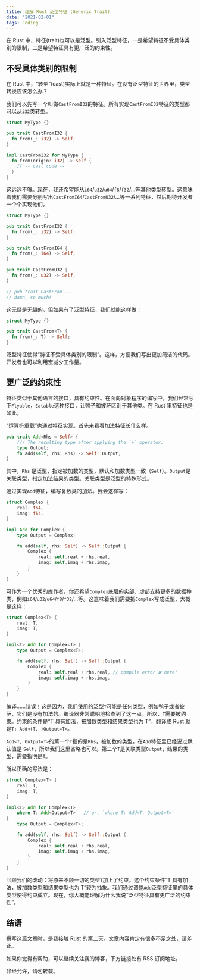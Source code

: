 ```yaml
---
title: 理解 Rust 泛型特征 (Generic Trait)
date: "2021-02-01"
tags: Coding
---
```


在 Rust 中，特征(trait)也可以是泛型。引入泛型特征，一是希望特征不受具体类别的限制，二是希望特征具有更广泛的约束性。

<!-- more -->

## 不受具体类别的限制

在 Rust 中，“转型”(cast)实际上就是一种特征。在没有泛型特征的世界里，类型转换应该怎么办？

我们可以先写一个叫做`CastFromI32`的特征。所有实现`CastFromI32`特征的类型都可以从`i32`类转型。

```rust
struct MyType {}

pub trait CastFromI32 {
  fn from(_: i32) -> Self;
}

impl CastFromI32 for MyType {
  fn from(origin: i32) -> Self {
    // -- cast code --
  }
}
```

这远远不够。现在，我还希望能从`i64`/`u32`/`u64`/`f8`/`f32`/...等其他类型转型。这意味着我们需要分别写出`CastFromI64`/`CastFromU32`/...等一系列特征，然后期待开发者一个个实现他们。

```rust
struct MyType {}

pub trait CastFromI32 {
  fn from(_: i32) -> Self;
}

pub trait CastFromI64 {
  fn from(_: i64) -> Self;
}

pub trait CastFromU32 {
  fn from(_: u32) -> Self;
}

// pub trait CastFrom ...
// damn, so much!
```

这无疑是无趣的。但如果有了泛型特征，我们就能这样做：

```rust
struct MyType {}

pub trait CastFrom<T> {
  fn from(_: T) -> Self;
}
```

泛型特征使得“特征不受具体类别的限制”。这样，方便我们写出更加简洁的代码。开发者也可以利用宏减少工作量。

## 更广泛的约束性

特征类似于其他语言的接口，具有约束性。在面向对象程序的编写中，我们经常写下`Flyable`，`Eatable`这种接口，让鸭子和披萨区别于其他类。在 Rust 里特征也是如此。

“运算符重载”也通过特征实现。首先来看看加法特征长什么样。

```rust
pub trait Add<Rhs = Self> {
    /// The resulting type after applying the `+` operator.
    type Output;
    fn add(self, rhs: Rhs) -> Self::Output;
}
```

其中，`Rhs` 是泛型，指定被加数的类型，默认和加数类型一致（`Self`）。`Output`是关联类型，指定加法结果的类型。关联类型是泛型的特殊形式。

通过实现`Add`特征，编写复数类的加法。我会这样写：

```rust
struct Complex {
    real: f64,
    imag: f64,
}

impl Add for Complex {
    type Output = Complex;

    fn add(self, rhs: Self) -> Self::Output {
        Complex {
            real: self.real + rhs.real,
            imag: self.imag + rhs.imag,
        }
    }
}
```

可作为一个优秀的库作者，你还希望`Complex`底层的实部、虚部支持更多的数据种类，例如`i64`/`u32`/`u64`/`f8`/`f32`/...等。这意味着我们需要把`Complex`写成泛型，大概是这样：

```rust
struct Complex<T> {
    real: T,
    imag: T,
}

impl<T> Add for Complex<T> {
    type Output = Complex<T>;

    fn add(self, rhs: Self) -> Self::Output {
        Complex {
            real: self.real + rhs.real, // compile error ❌️ here!
            imag: self.imag + rhs.imag,
        }
    }
}
```

编译……错误！这是因为，我们使用的泛型`T`可能是任何类型，例如鸭子或者披萨，它们是没有加法的。编译器非常聪明地检查到了这一点。所以，`T`需要被约束。约束的条件是“T 具有加法，被加数类型和结果类型也为 T”，翻译成 Rust 就是`T: Add<(T, )Output=T>`。

`Add<T, Output=T>`的第一个`T`指的是`Rhs`，被加数的类型，在`Add`特征里已经说过默认值是 `Self`，所以我们这里省略也可以。第二个`T`是关联类型`Output`，结果的类型，需要指明是`T`。

所以正确的写法是：

```rust
struct Complex<T> {
    real: T,
    imag: T,
}

impl<T> Add for Complex<T>
    where T: Add<Output=T>   // or, `where T: Add<T, Output=T>`
{
    type Output = Complex<T>;

    fn add(self, rhs: Self) -> Self::Output {
        Complex {
            real: self.real + rhs.real,
            imag: self.imag + rhs.imag,
        }
    }
}
```

回顾我们的改动：将原来不顾一切的类型`T`加上了约束。这个约束条件“T 具有加法，被加数类型和结果类型也为 T”较为抽象。我们通过调整`Add`泛型特征里的具体类型使得约束成立。现在，你大概能理解为什么我说“泛型特征具有更广泛的约束性”。

## 结语

撰写这篇文章时，是我接触 Rust 的第二天。文章内容肯定有很多不足之处，请斧正。

如果你觉得有帮助，可以继续关注我的博客，下方链接处有 RSS 订阅地址。

非经允许，请勿转载。
